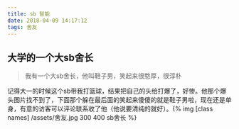 ```yaml
---
title: sb 智能
date: 2018-04-09 14:17:12
tags: 舍友
---
```

## 大学的一个大sb舍长
>我有一个大sb舍长，他叫鞋子男，笑起来很憨厚，很淳朴

记得大一的时候这个sb带我打篮球，结果把自己的头给打爆了，好惨。他那个爆头图片找不到了，下面那个躲在最后面的笑起来傻傻的就是鞋子男啦，现在还是单身，有意的访客可以评论联系收了他（他说要清纯的就好）。{% img [class names] /assets/舍友.jpg 300 400 sb舍长 %}
